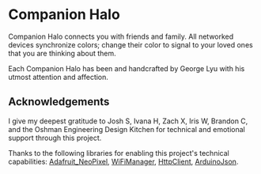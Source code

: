 # Companion Halo
Companion Halo connects you with friends and family. All networked devices synchronize colors; change their color to signal to your loved ones that you are thinking about them.

Each Companion Halo has been and handcrafted by George Lyu with his utmost attention and affection.

## Acknowledgements
I give my deepest gratitude to Josh S, Ivana H, Zach X, Iris W, Brandon C, and the Oshman Engineering Design Kitchen for technical and emotional support through this project.

Thanks to the following libraries for enabling this project's technical capabilities: [Adafruit_NeoPixel](https://github.com/adafruit/Adafruit_NeoPixel), [WiFiManager](https://github.com/tzapu/WiFiManager), [HttpClient](https://github.com/amcewen/HttpClient), [ArduinoJson](https://github.com/bblanchon/ArduinoJson).
